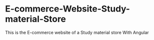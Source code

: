 # E-commerce-Website-Study-material-Store
This is the E-commerce website of a Study material store With Angular
